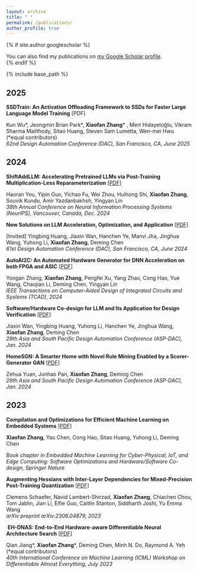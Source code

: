 ```yaml
---
layout: archive
title: " "
permalink: /publications/
author_profile: true
---
```


{% if site.author.googlescholar %}
  <div class="wordwrap">You can also find my publications on <a href="{{site.author.googlescholar}}">my Google Scholar profile</a>.</div>
{% endif %}

{% include base_path %}

<!-- New style rendering if publication categories are defined -->

## 2025

**SSDTrain: An Activation Offloading Framework to SSDs for Faster Large Language Model Training** [PDF]

Kun Wu*, Jeongmin Brian Park*, **Xiaofan Zhang*** , Mert Hidayetoğlu, Vikram Sharma Mailthody, Sitao Huang, Steven Sam Lumetta, Wen-mei Hwu (*equal contributors) <br>
*62nd Design Automation Conference (DAC), San Francisco, CA, June 2025*


## 2024

**ShiftAddLLM: Accelerating Pretrained LLMs via Post-Training Multiplication-Less Reparameterization** [[PDF](https://arxiv.org/abs/2406.05981)]

Haoran You, Yipin Guo, Yichao Fu, Wei Zhou, Huihong Shi, **Xiaofan Zhang**, Souvik Kundu, Amir Yazdanbakhsh, Yingyan Lin<br>
*38th Annual Conference on Neural Information Processing Systems (NeurIPS), Vancouver, Canada, Dec. 2024*



**New Solutions on LLM Acceleration, Optimization, and Application** [[PDF](https://arxiv.org/abs/2406.10903)]

[Invited] Yingbing Huang, Jiaxin Wan, Hanchen Ye, Manvi Jha, Jinghua Wang, Yuhong Li, **Xiaofan Zhang**, Deming Chen<br>
*61st Design Automation Conference (DAC), San Francisco, CA, June 2024*



**AutoAI2C: An Automated Hardware Generator for DNN Acceleration on both FPGA and ASIC** [[PDF](https://ieeexplore.ieee.org/document/10508183)]

​Yongan Zhang, **Xiaofan Zhang**, Pengfei Xu, Yang Zhao, Cong Hao, Yue Wang, Chaojian Li, Deming Chen, Yingyan Lin<br>
​*IEEE Transactions on Computer-Aided Design of Integrated Circuits and Systems (TCAD), 2024*



**Software/Hardware Co-design for LLM and Its Application for Design Verification** [[PDF](https://ieeexplore.ieee.org/document/10473893)]

Jiaxin Wan, Yingbing Huang, Yuhong Li, Hanchen Ye, Jinghua Wang, **Xiaofan Zhang**, Deming Chen<br>
​*29th Asia and South Pacific Design Automation Conference (ASP-DAC), Jan. 2024*



**HomeSGN: A Smarter Home with Novel Rule Mining Enabled by a Scorer-Generator GAN** [[PDF](https://ieeexplore.ieee.org/document/10473909)]

Zehua Yuan, Junhao Pan, **Xiaofan Zhang**, Deming Chen<br>
​*29th Asia and South Pacific Design Automation Conference (ASP-DAC), Jan. 2024*


## 2023

**Compilation and Optimizations for Efficient Machine Learning on Embedded Systems** [[PDF](https://link.springer.com/chapter/10.1007/978-3-031-39932-9_3)]

**Xiaofan Zhang**, Yao Chen, Cong Hao, Sitao Huang, Yuhong Li, Deming Chen<br>

​*Book chapter in Embedded Machine Learning for Cyber-Physical, IoT, and Edge Computing: Software Optimizations and Hardware/Software Co-design, Springer Nature*



**Augmenting Hessians with Inter-Layer Dependencies for Mixed-Precision Post-Training Quantization** [[PDF](https://arxiv.org/abs/2306.04879)]

Clemens Schaefer, Navid Lambert-Shirzad, **Xiaofan Zhang**, Chiachen Chou, Tom Jablin, Jian Li, Elfie Guo, Caitlin Stanton, Siddharth Joshi, Yu Emma Wang<br>
*arXiv preprint arXiv:2306.04879, 2023*


​
**EH-DNAS: End-to-End Hardware-aware Differentiable Neural Architecture Search** [[PDF](https://arxiv.org/abs/2111.12299)]

Qian Jiang*, **Xiaofan Zhang***, Deming Chen, Minh N. Do, Raymond A. Yeh (*equal contributors) <br>
*40th International Conference on Machine Learning (ICML) Workshop on Differentiable Almost Everything, July 2023*








